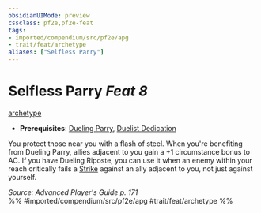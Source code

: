 ```yaml
---
obsidianUIMode: preview
cssclass: pf2e,pf2e-feat
tags:
- imported/compendium/src/pf2e/apg
- trait/feat/archetype
aliases: ["Selfless Parry"]
---
```

# Selfless Parry  *Feat 8*  
[archetype](archetype.md)  

- **Prerequisites**: [Dueling Parry](dueling-parry-apg.md), [Duelist Dedication](duelist-dedication-apg.md)

You protect those near you with a flash of steel. When you're benefiting from Dueling Parry, allies adjacent to you gain a +1 circumstance bonus to AC. If you have Dueling Riposte, you can use it when an enemy within your reach critically fails a [Strike](strike.md) against an ally adjacent to you, not just against yourself.

*Source: Advanced Player's Guide p. 171*  
%% #imported/compendium/src/pf2e/apg #trait/feat/archetype %%